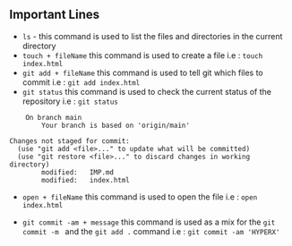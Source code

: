 ## Important Lines

- `ls` - this command is used to list the files and directories in the current directory
- `touch + fileName` this command is used to create a file
  i.e : `touch index.html`
- `git add + fileName` this command is used to tell git which files to commit
  i.e : `git add index.html`
- `git status` this command is used to check the current status of the repository
  i.e : `git status `

```
    On branch main
        Your branch is based on 'origin/main'

Changes not staged for commit:
  (use "git add <file>..." to update what will be committed)
  (use "git restore <file>..." to discard changes in working directory)
        modified:   IMP.md
        modified:   index.html

```

- `open + fileName` this command is used to open the file
  i.e : `open index.html`

- `git commit -am + message` this command is used as a mix for the `git commit -m ` and the `git add .` command
  i.e : `git commit -am 'HYPERX'`
